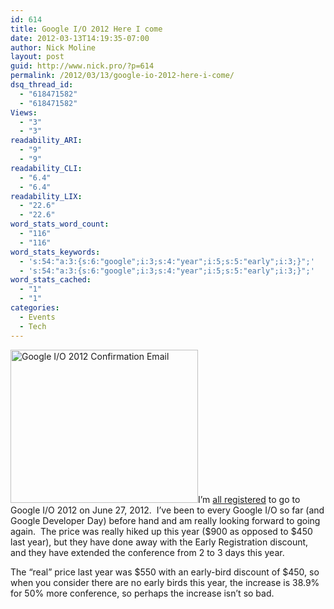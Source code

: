 ```yaml
---
id: 614
title: Google I/O 2012 Here I come
date: 2012-03-13T14:19:35-07:00
author: Nick Moline
layout: post
guid: http://www.nick.pro/?p=614
permalink: /2012/03/13/google-io-2012-here-i-come/
dsq_thread_id:
  - "618471582"
  - "618471582"
Views:
  - "3"
  - "3"
readability_ARI:
  - "9"
  - "9"
readability_CLI:
  - "6.4"
  - "6.4"
readability_LIX:
  - "22.6"
  - "22.6"
word_stats_word_count:
  - "116"
  - "116"
word_stats_keywords:
  - 's:54:"a:3:{s:6:"google";i:3;s:4:"year";i:5;s:5:"early";i:3;}";'
  - 's:54:"a:3:{s:6:"google";i:3;s:4:"year";i:5;s:5:"early";i:3;}";'
word_stats_cached:
  - "1"
  - "1"
categories:
  - Events
  - Tech
---
```

[<img class="alignright size-medium wp-image-615" title="Google I/O 2012 Confirmation Email" alt="Google I/O 2012 Confirmation Email" src="https://i0.wp.com/www.nick.pro/wp-content/uploads/2012/03/squg-300x245.png?resize=300%2C245&#038;ssl=1" width="300" height="245" data-recalc-dims="1" />](https://i2.wp.com/www.nick.pro/wp-content/uploads/2012/03/squg.png?ssl=1)I&#8217;m <a href="http://twitter.com/#!/NickMoline/status/179678092858630144" target="_blank">all registered</a> to go to Google I/O 2012 on June 27, 2012.  I&#8217;ve been to every Google I/O so far (and Google Developer Day) before hand and am really looking forward to going again.  The price was really hiked up this year ($900 as opposed to $450 last year), but they have done away with the Early Registration discount, and they have extended the conference from 2 to 3 days this year.

The &#8220;real&#8221; price last year was $550 with an early-bird discount of $450, so when you consider there are no early birds this year, the increase is 38.9% for 50% more conference, so perhaps the increase isn&#8217;t so bad.